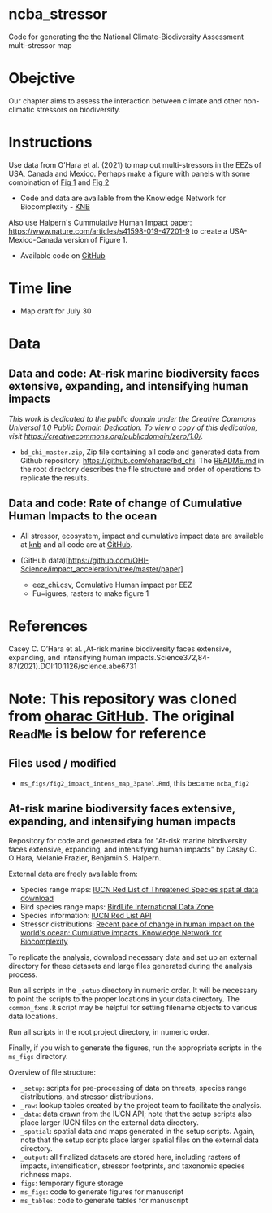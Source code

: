 # ncba_stressor
Code for generating the the National Climate-Biodiversity Assessment multi-stressor map

# Obejctive
Our chapter aims to assess the interaction between climate and other non-climatic stressors on biodiversity.

# Instructions
Use data from O’Hara et al. (2021) to map out multi-stressors in the EEZs of USA, Canada and Mexico. Perhaps make a figure with panels with some combination of [Fig 1](https://www.science.org/cms/10.1126/science.abe6731/asset/3f5c83c0-9da0-49b9-a17c-7a4624f70421/assets/graphic/372_84_f1.jpeg) and [Fig 2](https://www.science.org/cms/10.1126/science.abe6731/asset/fe156707-b72f-43d0-8874-93a1571053b3/assets/graphic/372_84_f2.jpeg)

- Code and data are available from the Knowledge Network for Biocomplexity - [KNB](https://knb.ecoinformatics.org/view/doi:10.5063/SJ1J03)

Also use Halpern's Cummulative Human Impact paper: https://www.nature.com/articles/s41598-019-47201-9 to create a USA-Mexico-Canada version of Figure 1.

- Available code on [GitHub](https://github.com/OHI-Science/impact_acceleration)

# Time line

- Map draft for July 30

# Data

## Data and code: At-risk marine biodiversity faces extensive, expanding, and intensifying human impacts

*This work is dedicated to the public domain under the Creative Commons Universal 1.0 Public Domain Dedication. To view a copy of this dedication, visit https://creativecommons.org/publicdomain/zero/1.0/.*

- `bd_chi_master.zip`, Zip file containing all code and generated data from Github repository: https://github.com/oharac/bd_chi. The [README.md](https://github.com/oharac/bd_chi?tab=readme-ov-file#readme) in the root directory describes the file structure and order of operations to replicate the results.

## Data and code: Rate of change of Cumulative Human Impacts to the ocean

- All stressor, ecosystem, impact and cumulative impact data are available at [knb](https://doi.org/10.5063/F12B8WBS) and all code are at [GitHub](https://github.com/OHI-Science/impact_acceleration).

- (GitHub data)[https://github.com/OHI-Science/impact_acceleration/tree/master/paper]
  - eez_chi.csv, Comulative Human impact per EEZ
  - Fu=igures, rasters to make figure 1



# References
Casey C. O’Hara et al. ,At-risk marine biodiversity faces extensive, expanding, and intensifying human impacts.Science372,84-87(2021).DOI:10.1126/science.abe6731


# Note: This repository was cloned from [oharac GitHub](https://github.com/oharac/bd_chi). The original `ReadMe` is below for reference

## Files used / modified

- `ms_figs/fig2_impact_intens_map_3panel.Rmd`, this became `ncba_fig2`



## At-risk marine biodiversity faces extensive, expanding, and intensifying human impacts

Repository for code and generated data for "At-risk marine biodiversity faces extensive, expanding, and intensifying human impacts" by Casey C. O'Hara, Melanie Frazier, Benjamin S. Halpern.

External data are freely available from:

* Species range maps: [IUCN Red List of Threatened Species spatial data download](https://www.iucnredlist.org/resources/spatial-data-download)
* Bird species range maps: [BirdLife International Data Zone](http://datazone.birdlife.org/species/requestdis)
* Species information: [IUCN Red List API](https://apiv3.iucnredlist.org/)
* Stressor distributions: [Recent pace of change in human impact on the world's ocean: Cumulative impacts. Knowledge Network for Biocomplexity](doi:10.5063/F12B8WBS)

To replicate the analysis, download necessary data and set up an external directory for these datasets and large files generated during the analysis process.

Run all scripts in the `_setup` directory in numeric order.  It will be necessary to point the scripts to the proper locations in your data directory.  The `common_fxns.R` script may be helpful for setting filename objects to various data locations.

Run all scripts in the root project directory, in numeric order.

Finally, if you wish to generate the figures, run the appropriate scripts in the `ms_figs` directory.

Overview of file structure:

* `_setup`: scripts for pre-processing of data on threats, species range distributions, and stressor distributions.
* `_raw`: lookup tables created by the project team to facilitate the analysis.
* `_data`: data drawn from the IUCN API; note that the setup scripts also place larger IUCN files on the external data directory.
* `_spatial`: spatial data and maps generated in the setup scripts.  Again, note that the setup scripts place larger spatial files on the external data directory.
* `_output`: all finalized datasets are stored here, including rasters of impacts, intensification, stressor footprints, and taxonomic species richness maps.
* `figs`: temporary figure storage
* `ms_figs`: code to generate figures for manuscript
* `ms_tables`: code to generate tables for manuscript



